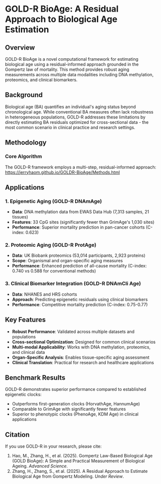 # GOLD-R BioAge: A Residual Approach to Biological Age Estimation

## Overview

GOLD-R BioAge is a novel computational framework for estimating biological age using a residual-informed approach grounded in the Gompertz law of mortality. This method provides robust aging measurements across multiple data modalities including DNA methylation, proteomics, and clinical biomarkers.

## Background

Biological age (BA) quantifies an individual's aging status beyond chronological age. While conventional BA measures often lack robustness in heterogeneous populations, GOLD-R addresses these limitations by directly estimating BA residuals optimized for cross-sectional data - the most common scenario in clinical practice and research settings.

## Methodology

### Core Algorithm

The GOLD-R framework employs a multi-step, residual-informed approach:
https://jerryhaom.github.io/GOLDR-BioAge/Methods.html


## Applications

### 1. Epigenetic Aging (GOLD-R DNAmAge)
- **Data**: DNA methylation data from EWAS Data Hub (7,313 samples, 21 tissues)
- **Features**: 33 CpG sites (significantly fewer than GrimAge's 1,030 sites)
- **Performance**: Superior mortality prediction in pan-cancer cohorts (C-index: 0.623)

### 2. Proteomic Aging (GOLD-R ProtAge)
- **Data**: UK Biobank proteomics (53,014 participants, 2,923 proteins)
- **Scope**: Organismal and organ-specific aging measures
- **Performance**: Enhanced prediction of all-cause mortality (C-index: 0.740 vs 0.588 for conventional methods)

### 3. Clinical Biomarker Integration (GOLD-R DNAmCli Age)
- **Data**: NHANES and HRS cohorts
- **Approach**: Predicting epigenetic residuals using clinical biomarkers
- **Performance**: Competitive mortality prediction (C-index: 0.75-0.77)

## Key Features

- **Robust Performance**: Validated across multiple datasets and populations
- **Cross-sectional Optimization**: Designed for common clinical scenarios
- **Multi-modal Applicability**: Works with DNA methylation, proteomics, and clinical data
- **Organ-Specific Analysis**: Enables tissue-specific aging assessment
- **Clinical Translation**: Practical for research and healthcare applications

## Benchmark Results

GOLD-R demonstrates superior performance compared to established epigenetic clocks:
- Outperforms first-generation clocks (HorvathAge, HannumAge)
- Comparable to GrimAge with significantly fewer features
- Superior to phenotypic clocks (PhenoAge, KDM Age) in clinical applications

## Citation
If you use GOLD-R in your research, please cite:
1. Hao, M., Zhang, H., et al. (2025). Gompertz Law-Based Biological Age (GOLD BioAge): A Simple and Practical Measurement of Biological Ageing. *Advanced Science*.
2. Zhang, H., Zhang, S., et al. (2025). A Residual Approach to Estimate Biological Age from Gompertz Modeling. *Under Review*.
